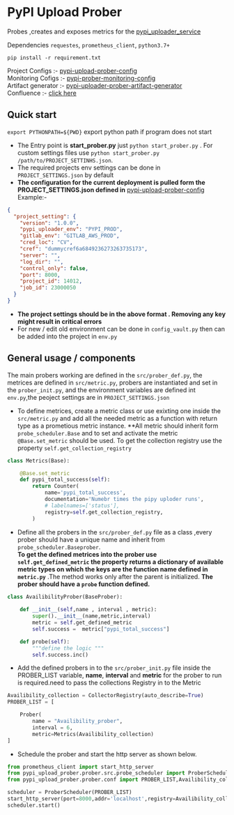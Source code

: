 # PyPI Upload Prober

Probes ,creates and exposes metrics for the [pypi_uploader_service](https://gitlab.gs.com/dx/py-eng/pypi-upload)

Dependencies ```requestes```, ```prometheus_client```, ```python3.7+```

```
pip install -r requirement.txt
```
Project Configs :- [pypi-upload-prober-config](https://gitlab.aws.site.gs.com/dx/py-eng/pypi-upload-prober-config)  
Monitoring Cofigs :- [pypi-prober-monitoring-config](https://gitlab.gs.com/dx/py-eng/sandbox/pypi-prober-monitoring-config)  
Artifact generator :- [pypi-uploader-prober-artifact-generator](https://gitlab.aws.site.gs.com/dx/py-eng/examples/pypi-uploader-prober-artifact-generator)  
Confluence :- [click here](https://confluence.site.gs.com/display/TECHPY/GSINET+PyPi+Uploader+User+Journey+and+SLO+table)

## Quick start
```export PYTHONPATH=${PWD}``` export python path if program does not start 
* The Entry point is **start_prober.py** just ```python start_prober.py``` . For custom settings files use ```python start_prober.py /path/to/PROJECT_SETTINHS.json```.  
* The required projects env settings can be done in ```PROJECT_SETTINGS.json``` by default 
* **The configuration for the current deployment is pulled form the PROJECT_SETTINGS.json defined in** [pypi-upload-prober-config](https://gitlab.aws.site.gs.com/dx/py-eng/pypi-upload-prober-config) 
Example:-
```json
{
  "project_setting": {
    "version": "1.0.0",
    "pypi_uploader_env": "PYPI_PROD",
    "gitlab_env": "GITLAB_AWS_PROD",
    "cred_loc": "CV",
    "cref": "dummycref6a6849236273263735173",
    "server": "",
    "log_dir": "",
    "control_only": false,
    "port": 8000,
    "project_id": 14012,
    "job_id": 23000050
  }
}
``` 
* **The project settings should be in the above format . Removing any key might result in critical errors**  
* For new / edit old environment  can be  done in ```config_vault.py``` then can be added into the project in ```env.py```

## General usage / components

The main probers working are defined in the ```src/prober_def.py```, the metrices are defined in ```src/metric.py```, probers are instantiated and set in the ```prober_init.py```, and the environment variables are defined int ```env.py```,the peoject settings are in ```PROJECT_SETTINGS.json```

* To define metrices, create a metric class or use exixting one inside the ```src/metric.py``` and add all the needed metric as a function with return type as a prometious metric instance.
**All metric should inherit form ```probe_scheduler.Base``` and to set and activate the metric ```@Base.set_metric``` should be used. To get the collection registry use the property ```self.get_collection_registry```

```python
class Metrics(Base):

    @Base.set_metric
    def pypi_total_success(self):          
        return Counter(
            name='pypi_total_success',
            documentation='Numebr times the pipy uploder runs',
            # labelnames=['status'],
            registry=self.get_collection_registry,
        )
```

* Define all the probers in the ```src/prober_def.py``` file as a class ,every prober  should have a unique name and inherit from ```probe_scheduler.Baseprober```.  
**To get the defined metrices into the prober use ```self.get_defined_metric``` the property returns a dictionary of available metric types on which the keys are the function name defined in ```metric.py```** .The method works only after the parent is initialized. 
**The prober should have a ```probe``` function defined.** 
```python
class AvailibilityProber(BaseProber):
 
    def __init__(self,name , interval , metric):
        super().__init__(name,metric,interval)
        metric = self.get_defined_metric
        self.success =  metric["pypi_total_success"]       

    def probe(self):
        """define the logic """
        self.success.inc()

```
 
* Add the defined probers in to the ```src/prober_init.py``` file inside the PROBER_LIST variable, **name**, **interval** and **metric** for the prober to run is required.need to pass the collections Registry in to the Metric  
```python
Availibility_collection = CollectorRegistry(auto_describe=True)
PROBER_LIST = [

    Prober(
        name = "Availibility_prober",
        interval = 6,
        metric=Metrics(Availibility_collection)
]
```
* Schedule the prober and start the http server as shown below.
```python
from prometheus_client import start_http_server
from pypi_upload_prober.prober.src.probe_scheduler import ProberScheduler
from pypi_upload_prober.prober.conf import PROBER_LIST,Availibility_collection

scheduler = ProberScheduler(PROBER_LIST)
start_http_server(port=8000,addr='localhost',registry=Availibility_collection)
scheduler.start()
```